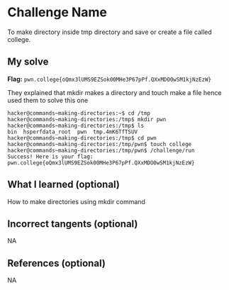 # Challenge Name
To make directory inside tmp directory and save or create a file called college.

## My solve
**Flag:** `pwn.college{oQmx3lUMS9EZSok00MHe3P67pPf.QXxMDO0wSM1kjNzEzW}`

They explained that mkdir makes a directory and touch make a file hence used them to solve this one

```
hacker@commands~making-directories:~$ cd /tmp
hacker@commands~making-directories:/tmp$ mkdir pwn
hacker@commands~making-directories:/tmp$ ls
bin  hsperfdata_root  pwn  tmp.4mK6TfTSUV
hacker@commands~making-directories:/tmp$ cd pwn
hacker@commands~making-directories:/tmp/pwn$ touch college
hacker@commands~making-directories:/tmp/pwn$ /challenge/run
Success! Here is your flag:
pwn.college{oQmx3lUMS9EZSok00MHe3P67pPf.QXxMDO0wSM1kjNzEzW}
```

## What I learned (optional)
How to make directories using mkdir command

## Incorrect tangents (optional)
NA

## References (optional)
NA
